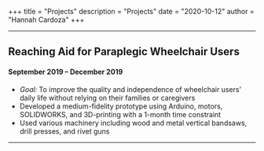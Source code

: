 +++
title = "Projects"
description = "Projects"
date = "2020-10-12"
author = "Hannah Cardoza"
+++

***

## Reaching Aid for Paraplegic Wheelchair Users		                		
#### September 2019 – December 2019 
* *Goal:* To improve the quality and independence of wheelchair users’ daily life without relying on their families or caregivers
* Developed a medium-fidelity prototype using Arduino, motors, SOLIDWORKS, and 3D-printing with a 1-month time constraint
* Used various machinery including wood and metal vertical bandsaws, drill presses, and rivet guns

***